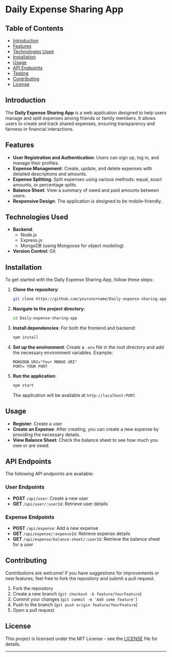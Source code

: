 # Daily Expense Sharing App

## Table of Contents
- [Introduction](#introduction)
- [Features](#features)
- [Technologies Used](#technologies-used)
- [Installation](#installation)
- [Usage](#usage)
- [API Endpoints](#api-endpoints)
- [Testing](#testing)
- [Contributing](#contributing)
- [License](#license)

## Introduction

The **Daily Expense Sharing App** is a web application designed to help users manage and split expenses among friends or family members. It allows users to create and track shared expenses, ensuring transparency and fairness in financial interactions.

## Features

- **User Registration and Authentication**: Users can sign up, log in, and manage their profiles.
- **Expense Management**: Create, update, and delete expenses with detailed descriptions and amounts.
- **Expense Splitting**: Split expenses using various methods: equal, exact amounts, or percentage splits.
- **Balance Sheet**: View a summary of owed and paid amounts between users.
- **Responsive Design**: The application is designed to be mobile-friendly.

## Technologies Used

- **Backend**:
  - Node.js
  - Express.js
  - MongoDB (using Mongoose for object modeling)
- **Version Control**: Git

## Installation

To get started with the Daily Expense Sharing App, follow these steps:

1. **Clone the repository**:
   ```bash
   git clone https://github.com/yourusername/Daily-expense-sharing-app.git
   ```

2. **Navigate to the project directory**:
   ```bash
   cd Daily-expense-sharing-app
   ```

3. **Install dependencies**:
   For both the frontend and backend:
   ```bash
   npm install
   ```

4. **Set up the environment**:
   Create a `.env` file in the root directory and add the necessary environment variables. Example:
   ```
   MONGODB_URI="Your MONGO URI"
   PORT= YOUR PORT
   ```

5. **Run the application**:
   ```bash
   npm start
   ```
   The application will be available at `http://localhost:PORT`.

## Usage

- **Register**: Create a user
- **Create an Expense**: After creating, you can create a new expense by providing the necessary details.
- **View Balance Sheet**: Check the balance sheet to see how much you owe or are owed.

## API Endpoints

The following API endpoints are available:

### User Endpoints
- **POST** `/api/user`: Create a new user
- **GET** `/api/user/:userId`: Retrieve user details

### Expense Endpoints
- **POST** `/api/expense`: Add a new expense
- **GET** `/api/expense/:expenseId`: Retrieve expense details
- **GET** `/api/expense/balance-sheet/:userId`: Retrieve the balance sheet for a user


## Contributing

Contributions are welcome! If you have suggestions for improvements or new features, feel free to fork the repository and submit a pull request.

1. Fork the repository
2. Create a new branch (`git checkout -b feature/YourFeature`)
3. Commit your changes (`git commit -m 'Add some feature'`)
4. Push to the branch (`git push origin feature/YourFeature`)
5. Open a pull request

## License

This project is licensed under the MIT License - see the [LICENSE](LICENSE) file for details.

---
